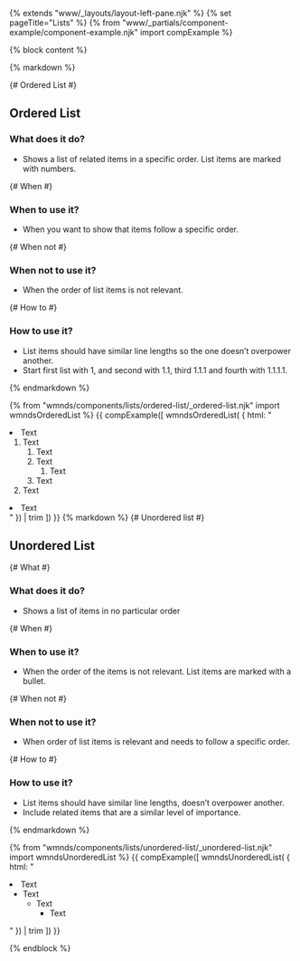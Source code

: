 {% extends "www/_layouts/layout-left-pane.njk" %}
{% set pageTitle="Lists" %}
{% from "www/_partials/component-example/component-example.njk" import compExample %}

{% block content %}

{% markdown %}

{# Ordered List #}

## Ordered List

### What does it do?

- Shows a list of related items in a specific order. List items are marked with numbers.

{# When #}

### When to use it?

- When you want to show that items follow a specific order.

{# When not #}

### When not to use it?

- When the order of list items is not relevant.

{# How to #}

### How to use it?

- List items should have similar line lengths so the one doesn’t overpower another.
- Start first list with 1, and second with 1.1, third 1.1.1 and fourth with 1.1.1.1.

{% endmarkdown %}

{% from "wmnds/components/lists/ordered-list/_ordered-list.njk" import wmndsOrderedList %}
{{
  compExample([
    wmndsOrderedList(
      {
        html: "<li>Text
                  <ol>
                    <li>Text
                      <ol>
                        <li>Text</li>
                        <li>Text
                          <ol>
                            <li>Text</li>
                          </ol>
                        </li>
                        <li>Text</li>
                      </ol>
                    </li>
                    <li>Text</li>
                  </ol>
              </li>
              <li>Text</li>"
      }) | trim
  ])
}}
{% markdown %}
{# Unordered list #}

## Unordered List

{# What #}

<h3>What does it do?</h3>

- Shows a list of items in no particular order

{# When #}

<h3>When to use it?</h3>

- When the order of the items is not relevant. List items are marked with a bullet.

{# When not #}

<h3>When not to use it?</h3>

- When order of list items is relevant and needs to follow a specific order.

{# How to #}

<h3>How to use it?</h3>

- List items should have similar line lengths, doesn’t overpower another.
- Include related items that are a similar level of importance.

{% endmarkdown %}

{% from "wmnds/components/lists/unordered-list/_unordered-list.njk" import wmndsUnorderedList %}
{{
compExample([
wmndsUnorderedList(
{
html:
    "<li>Text
      <ul>
        <li>Text
          <ul>
            <li>Text
              <ul>
                <li>Text</li>
              </ul>
            </li>
          </ul>
        </li>
      </ul>
    </li>"
    }) | trim
  ])
}}

{% endblock %}
